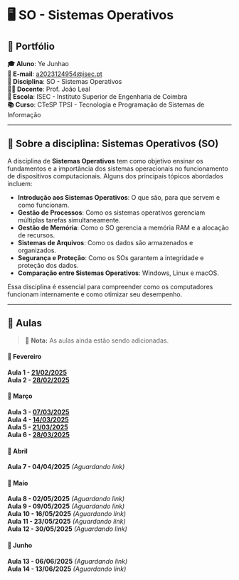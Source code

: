 # 🖥️ SO - Sistemas Operativos

## 📌 Portfólio

**🎓 Aluno**: Ye Junhao  
**📧 E-mail**: a2023124954@isec.pt  
**📖 Disciplina**: SO - Sistemas Operativos  
**👨‍🏫 Docente**: Prof. João Leal  
**🏫 Escola**: ISEC - Instituto Superior de Engenharia de Coimbra  
**📚 Curso**: CTeSP TPSI - Tecnologia e Programação de Sistemas de Informação  

---

## 📌 Sobre a disciplina: **Sistemas Operativos (SO)**  

A disciplina de **Sistemas Operativos** tem como objetivo ensinar os fundamentos e a importância dos sistemas operacionais no funcionamento de dispositivos computacionais. Alguns dos principais tópicos abordados incluem:  

- **Introdução aos Sistemas Operativos**: O que são, para que servem e como funcionam.  
- **Gestão de Processos**: Como os sistemas operativos gerenciam múltiplas tarefas simultaneamente.  
- **Gestão de Memória**: Como o SO gerencia a memória RAM e a alocação de recursos.  
- **Sistemas de Arquivos**: Como os dados são armazenados e organizados.  
- **Segurança e Proteção**: Como os SOs garantem a integridade e proteção dos dados.  
- **Comparação entre Sistemas Operativos**: Windows, Linux e macOS.  

Essa disciplina é essencial para compreender como os computadores funcionam internamente e como otimizar seu desempenho.  

---

## 📌 Aulas  

> 📢 **Nota:** As aulas ainda estão sendo adicionadas.  

#### 📅 **Fevereiro**   
**Aula 1 - [21/02/2025](https://github.com/GameOverJY/SO-Sistemas-Operativos/blob/main/aula1.md)**  
**Aula 2 - [28/02/2025](https://github.com/GameOverJY/SO-Sistemas-Operativos/blob/main/aula%202.md)**  

#### 📅 **Março**   
**Aula 3 - [07/03/2025](https://github.com/GameOverJY/SO-Sistemas-Operativos/blob/main/aula%203.md)**  
**Aula 4 - [14/03/2025](https://github.com/GameOverJY/SO-Sistemas-Operativos/blob/main/aula%204.md)**  
**Aula 5 - [21/03/2025](https://github.com/GameOverJY/SO-Sistemas-Operativos/blob/main/aula%205.md)**  
**Aula 6 - [28/03/2025](https://github.com/GameOverJY/SO-Sistemas-Operativos/blob/main/aula%206.md)**  

#### 📅 **Abril**   
**Aula 7 - 04/04/2025** *(Aguardando link)*  

#### 📅 **Maio**  
**Aula 8 - 02/05/2025** *(Aguardando link)*  
**Aula 9 - 09/05/2025** *(Aguardando link)*  
**Aula 10 - 16/05/2025** *(Aguardando link)*  
**Aula 11 - 23/05/2025** *(Aguardando link)*  
**Aula 12 - 30/05/2025** *(Aguardando link)*  

#### 📅 **Junho**  
**Aula 13 - 06/06/2025** *(Aguardando link)*  
**Aula 14 - 13/06/2025** *(Aguardando link)*  
